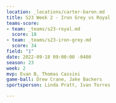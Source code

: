 ```yaml
---
location: _locations/carter-baron.md
title: S23 Week 2 - Iron Grey vs Royal
teams-score:
- team: _teams/s23-royal.md
  score: 18
- team: _teams/s23-iron-grey.md
  score: 34
field: "1"
date: 2022-09-18 09:00:00 -0400
season: 23
week: 2
mvp: Evan B, Thomas Cassini
game-ball: Drew Crane, Jake Backers
sportsperson: Linda Pratt, Ivan Torres

---
```

